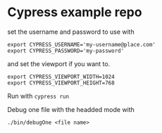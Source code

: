 # Cypress example repo

set the username and password to use with 
```shell
export CYPRESS_USERNAME='my-username@place.com'
export CYPRESS_PASSWORD='my-password'
```

and set the viewport if you want to. 

```shell 
export CYPRESS_VIEWPORT_WIDTH=1024
export CYPRESS_VIEWPORT_HEIGHT=768
```

Run with `cypress run`

Debug one file with the headded mode with 

```shell 
./bin/debugOne <file name>
```